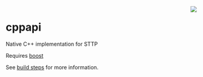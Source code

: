<img align="right" src="https://raw.githubusercontent.com/sttp/cppapi/master/src/sttp.png">

# cppapi

Native C++ implementation for STTP

Requires [boost](https://www.boost.org/)

See [build steps](src) for more information.
